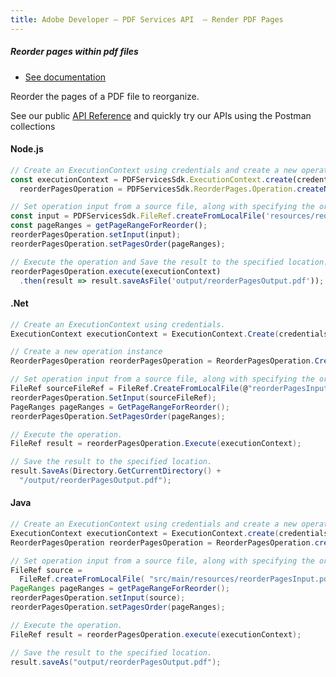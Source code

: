 ```yaml
---
title: Adobe Developer — PDF Services API  — Render PDF Pages
---
```


<TextBlock slots="heading, buttons, text, tetx1" theme="dark" className="bgBlue"/>

##### Reorder pages within pdf files

- [See documentation](/src/pages/gettingstarted.md)

Reorder the pages of a PDF file to reorganize.

See our public [API Reference](https://documentcloud.adobe.com/document-services/index.html#post-combinePDF) and quickly try our APIs using the Postman collections


<CodeBlock slots="heading, code" repeat="3" languages="js,.net,java" />

#### Node.js

```js
// Create an ExecutionContext using credentials and create a new operation instance.
const executionContext = PDFServicesSdk.ExecutionContext.create(credentials),
  reorderPagesOperation = PDFServicesSdk.ReorderPages.Operation.createNew();

// Set operation input from a source file, along with specifying the order of the pages for rearranging the pages in a PDF file.
const input = PDFServicesSdk.FileRef.createFromLocalFile('resources/reorderPagesInput.pdf');
const pageRanges = getPageRangeForReorder();
reorderPagesOperation.setInput(input);
reorderPagesOperation.setPagesOrder(pageRanges);

// Execute the operation and Save the result to the specified location.
reorderPagesOperation.execute(executionContext)
  .then(result => result.saveAsFile('output/reorderPagesOutput.pdf'));
```

#### .Net

```c#
// Create an ExecutionContext using credentials.
ExecutionContext executionContext = ExecutionContext.Create(credentials);

// Create a new operation instance
ReorderPagesOperation reorderPagesOperation = ReorderPagesOperation.CreateNew();

// Set operation input from a source file, along with specifying the order of the pages for rearranging the pages in a PDF file.
FileRef sourceFileRef = FileRef.CreateFromLocalFile(@"reorderPagesInput.pdf");
reorderPagesOperation.SetInput(sourceFileRef);
PageRanges pageRanges = GetPageRangeForReorder();
reorderPagesOperation.SetPagesOrder(pageRanges);

// Execute the operation.
FileRef result = reorderPagesOperation.Execute(executionContext);

// Save the result to the specified location.
result.SaveAs(Directory.GetCurrentDirectory() +
  "/output/reorderPagesOutput.pdf");
```

#### Java

```java
// Create an ExecutionContext using credentials and create a new operation instance.
ExecutionContext executionContext = ExecutionContext.create(credentials);
ReorderPagesOperation reorderPagesOperation = ReorderPagesOperation.createNew();

// Set operation input from a source file, along with specifying the order of the pages for rearranging the pages in a PDF file.
FileRef source =
  FileRef.createFromLocalFile( "src/main/resources/reorderPagesInput.pdf" );
PageRanges pageRanges = getPageRangeForReorder();
reorderPagesOperation.setInput(source);
reorderPagesOperation.setPagesOrder(pageRanges);

// Execute the operation.
FileRef result = reorderPagesOperation.execute(executionContext);

// Save the result to the specified location.
result.saveAs("output/reorderPagesOutput.pdf");
```
